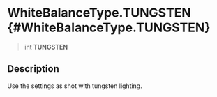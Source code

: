 WhiteBalanceType.TUNGSTEN {#WhiteBalanceType.TUNGSTEN}
=========================

> int **TUNGSTEN**

Description
-----------

Use the settings as shot with tungsten lighting.
